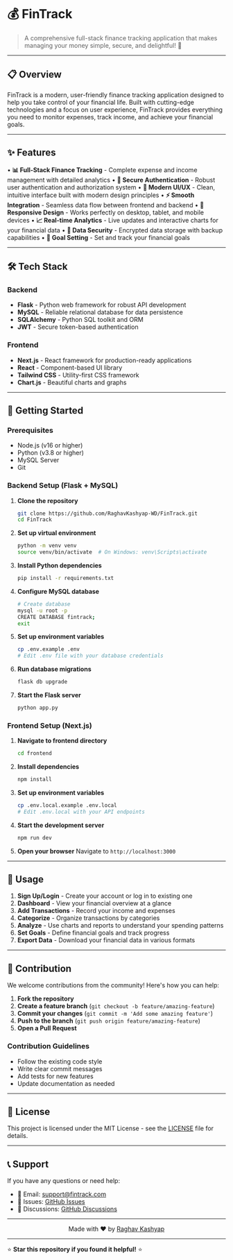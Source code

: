 # 💰 FinTrack

> A comprehensive full-stack finance tracking application that makes managing your money simple, secure, and delightful! 🚀

---

## 📋 Overview

FinTrack is a modern, user-friendly finance tracking application designed to help you take control of your financial life. Built with cutting-edge technologies and a focus on user experience, FinTrack provides everything you need to monitor expenses, track income, and achieve your financial goals.

---

## ✨ Features

• **📊 Full-Stack Finance Tracking** - Complete expense and income management with detailed analytics
• **🔐 Secure Authentication** - Robust user authentication and authorization system
• **🎨 Modern UI/UX** - Clean, intuitive interface built with modern design principles
• **⚡ Smooth Integration** - Seamless data flow between frontend and backend
• **📱 Responsive Design** - Works perfectly on desktop, tablet, and mobile devices
• **📈 Real-time Analytics** - Live updates and interactive charts for your financial data
• **💾 Data Security** - Encrypted data storage with backup capabilities
• **🎯 Goal Setting** - Set and track your financial goals

---

## 🛠️ Tech Stack

### Backend
- **Flask** - Python web framework for robust API development
- **MySQL** - Reliable relational database for data persistence
- **SQLAlchemy** - Python SQL toolkit and ORM
- **JWT** - Secure token-based authentication

### Frontend
- **Next.js** - React framework for production-ready applications
- **React** - Component-based UI library
- **Tailwind CSS** - Utility-first CSS framework
- **Chart.js** - Beautiful charts and graphs

---

## 🚀 Getting Started

### Prerequisites
- Node.js (v16 or higher)
- Python (v3.8 or higher)
- MySQL Server
- Git

### Backend Setup (Flask + MySQL)

1. **Clone the repository**
   ```bash
   git clone https://github.com/RaghavKashyap-WD/FinTrack.git
   cd FinTrack
   ```

2. **Set up virtual environment**
   ```bash
   python -m venv venv
   source venv/bin/activate  # On Windows: venv\Scripts\activate
   ```

3. **Install Python dependencies**
   ```bash
   pip install -r requirements.txt
   ```

4. **Configure MySQL database**
   ```bash
   # Create database
   mysql -u root -p
   CREATE DATABASE fintrack;
   exit
   ```

5. **Set up environment variables**
   ```bash
   cp .env.example .env
   # Edit .env file with your database credentials
   ```

6. **Run database migrations**
   ```bash
   flask db upgrade
   ```

7. **Start the Flask server**
   ```bash
   python app.py
   ```

### Frontend Setup (Next.js)

1. **Navigate to frontend directory**
   ```bash
   cd frontend
   ```

2. **Install dependencies**
   ```bash
   npm install
   ```

3. **Set up environment variables**
   ```bash
   cp .env.local.example .env.local
   # Edit .env.local with your API endpoints
   ```

4. **Start the development server**
   ```bash
   npm run dev
   ```

5. **Open your browser**
   Navigate to `http://localhost:3000`

---

## 📱 Usage

1. **Sign Up/Login** - Create your account or log in to existing one
2. **Dashboard** - View your financial overview at a glance
3. **Add Transactions** - Record your income and expenses
4. **Categorize** - Organize transactions by categories
5. **Analyze** - Use charts and reports to understand your spending patterns
6. **Set Goals** - Define financial goals and track progress
7. **Export Data** - Download your financial data in various formats

---

## 🤝 Contribution

We welcome contributions from the community! Here's how you can help:

1. **Fork the repository**
2. **Create a feature branch** (`git checkout -b feature/amazing-feature`)
3. **Commit your changes** (`git commit -m 'Add some amazing feature'`)
4. **Push to the branch** (`git push origin feature/amazing-feature`)
5. **Open a Pull Request**

### Contribution Guidelines
- Follow the existing code style
- Write clear commit messages
- Add tests for new features
- Update documentation as needed

---

## 📄 License

This project is licensed under the MIT License - see the [LICENSE](LICENSE) file for details.

---

## 📞 Support

If you have any questions or need help:
- 📧 Email: support@fintrack.com
- 🐛 Issues: [GitHub Issues](https://github.com/RaghavKashyap-WD/FinTrack/issues)
- 💬 Discussions: [GitHub Discussions](https://github.com/RaghavKashyap-WD/FinTrack/discussions)

---

<div align="center">
  Made with ❤️ by <a href="https://github.com/RaghavKashyap-WD">Raghav Kashyap</a>
</div>

---

⭐ **Star this repository if you found it helpful!** ⭐
